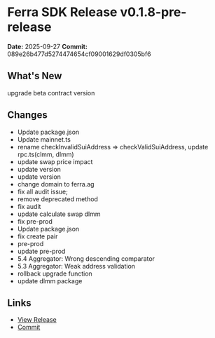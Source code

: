 # Ferra SDK Release v0.1.8-pre-release

**Date:** 2025-09-27
**Commit:** 089e26b477d5274474654cf09001629df0305bf6

## What's New
upgrade beta contract version

## Changes
- Update package.json
- Update mainnet.ts
- rename checkInvalidSuiAddress => checkValidSuiAddress, update rpc.ts(clmm, dlmm)
- update swap price impact
- update version
- update version
- change domain to ferra.ag
- fix all audit issue;
- remove deprecated method
- fix audit
- update calculate swap dlmm
- fix pre-prod
- Update package.json
- fix create pair
- pre-prod
- update pre-prod
- 5.4 Aggregator: Wrong descending comparator
- 5.3 Aggregator: Weak address validation
- rollback upgrade function
- update dlmm package

## Links
- [View Release](https://github.com/Ferra-Labs/ferra-sdks/releases/tag/v0.1.8-pre-release)
- [Commit](https://github.com/Ferra-Labs/ferra-sdks/commit/089e26b477d5274474654cf09001629df0305bf6)

